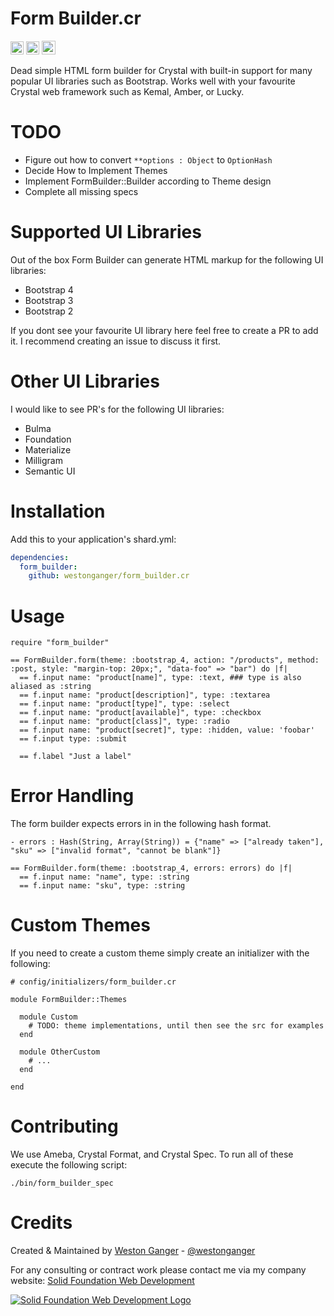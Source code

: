 # Form Builder.cr

<a href='https://github.com/westonganger/form_builder.cr/releases/latest' target='_blank'><img height='21' style='border:0px;height:21px;' src='https://img.shields.io/github/tag/westonganger/form_builder.cr.svg?maxAge=360&label=version' border='0' alt='Version' /></a>
<a href='https://travis-ci.org/westonganger/form_builder.cr' target='_blank'><img height='21' style='border:0px;height:21px;' src='https://travis-ci.org/westonganger/form_builder.cr.svg?branch=master' border='0' alt='Build Status' /></a>
<a href='https://ko-fi.com/A5071NK' target='_blank'><img height='22' style='border:0px;height:22px;' src='https://az743702.vo.msecnd.net/cdn/kofi1.png?v=a' border='0' alt='Buy Me a Coffee' /></a> 

Dead simple HTML form builder for Crystal with built-in support for many popular UI libraries such as Bootstrap. Works well with your favourite Crystal web framework such as Kemal, Amber, or Lucky.

# TODO

- Figure out how to convert `**options : Object` to `OptionHash`
- Decide How to Implement Themes
- Implement FormBuilder::Builder according to Theme design
- Complete all missing specs

# Supported UI Libraries

Out of the box Form Builder can generate HTML markup for the following UI libraries:

- Bootstrap 4
- Bootstrap 3
- Bootstrap 2

If you dont see your favourite UI library here feel free to create a PR to add it. I recommend creating an issue to discuss it first.

# Other UI Libraries

I would like to see PR's for the following UI libraries:

- Bulma
- Foundation
- Materialize
- Milligram
- Semantic UI

# Installation

Add this to your application's shard.yml:

```yaml
dependencies:
  form_builder:
    github: westonganger/form_builder.cr
```

# Usage 

```crystal
require "form_builder"
```

```slim
== FormBuilder.form(theme: :bootstrap_4, action: "/products", method: :post, style: "margin-top: 20px;", "data-foo" => "bar") do |f|
  == f.input name: "product[name]", type: :text, ### type is also aliased as :string
  == f.input name: "product[description]", type: :textarea
  == f.input name: "product[type]", type: :select
  == f.input name: "product[available]", type: :checkbox
  == f.input name: "product[class]", type: :radio
  == f.input name: "product[secret]", type: :hidden, value: 'foobar'
  == f.input type: :submit

  == f.label "Just a label"
```

# Error Handling

The form builder expects errors in in the following hash format.

```slim
- errors : Hash(String, Array(String)) = {"name" => ["already taken"], "sku" => ["invalid format", "cannot be blank"]}

== FormBuilder.form(theme: :bootstrap_4, errors: errors) do |f|
  == f.input name: "name", type: :string
  == f.input name: "sku", type: :string
```

# Custom Themes

If you need to create a custom theme simply create an initializer with the following:

```crystal
# config/initializers/form_builder.cr

module FormBuilder::Themes

  module Custom
    # TODO: theme implementations, until then see the src for examples
  end

  module OtherCustom
    # ...
  end
  
end
```

# Contributing

We use Ameba, Crystal Format, and Crystal Spec. To run all of these execute the following script:

```
./bin/form_builder_spec
```

# Credits

Created & Maintained by [Weston Ganger](https://westonganger.com) - [@westonganger](https://github.com/westonganger)

For any consulting or contract work please contact me via my company website: [Solid Foundation Web Development](https://solidfoundationwebdev.com)

[![Solid Foundation Web Development Logo](https://solidfoundationwebdev.com/logo-sm.png)](https://solidfoundationwebdev.com)
